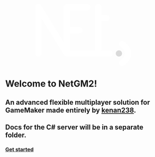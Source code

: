 <svg xmlns="http://www.w3.org/2000/svg" width="500" height="200" viewBox="0 0 32 20" fill="none">
<path d="M1.5 16V1.25L10.5 16M10.5 16V8.625M10.5 16H20.5M17 1.25H10.5V8.625M10.5 8.625H14.5M20.5 16V4.75M20.5 16H24M20.5 1.25V4.75M20.5 4.75H23" stroke="white" stroke-width="2" stroke-linecap="round" stroke-linejoin="round"/>
<circle cx="27" cy="16" r="1" fill="#D9D9D9"/>
<path d="M28 13C30.5 14.5 30.5 17.5 28 19" stroke="white" stroke-width="2" stroke-linecap="round" stroke-linejoin="round"/>
</svg>

# Welcome to NetGM2!
## An advanced flexible multiplayer solution for GameMaker made entirely by [kenan238](https://kenanyazbeck.com).
## Docs for the C# server will be in a separate folder.

### [Get started](start.md)
